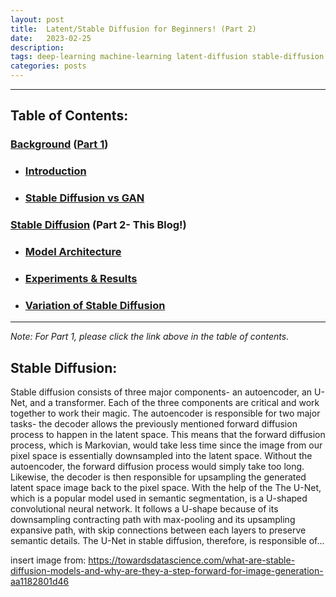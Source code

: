 ```yaml
---
layout: post
title:  Latent/Stable Diffusion for Beginners! (Part 2)
date:   2023-02-25
description: 
tags: deep-learning machine-learning latent-diffusion stable-diffusion generative-models
categories: posts
---
```

---

## **Table of Contents:**
### [Background](#background) ([Part 1](/blog/2023/stable-diffusion/))
- ###  [Introduction](#introduction)
- ### [Stable Diffusion vs GAN](#stable-diffusion-vs-gan)

### [Stable Diffusion](#stable-diffusion) (Part 2- This Blog!)
- ### [Model Architecture](#model-architecture)
- ### [Experiments & Results](#experiment-results)
- ### [Variation of Stable Diffusion](#variation-stable-diffusion)

---

*Note: For Part 1, please click the link above in the table of contents.* 

<a id="stable-diffusion"></a>
##  **Stable Diffusion:**
Stable diffusion consists of three major components- an autoencoder, an U-Net, and a transformer. Each of the three components are critical and work together to work their magic. The autoencoder is responsible for two major tasks- 
the decoder allows the previously mentioned forward diffusion process to happen in the latent space. This means that the forward diffusion process, which is Markovian, would take less time since the image 
from our pixel space is essentially downsampled into the latent space. Without the autoencoder, the forward diffusion process would simply take too long. Likewise, the decoder is then responsible
for upsampling the generated latent space image back to the pixel space. With the help of the The U-Net, which is a popular model used in semantic segmentation, is a U-shaped convolutional neural network. It follows a U-shape because of 
its downsampling contracting path with max-pooling and its upsampling expansive path, with skip connections between each layers to preserve semantic details. The U-Net in stable diffusion, therefore, is responsible 
of...

insert image from: https://towardsdatascience.com/what-are-stable-diffusion-models-and-why-are-they-a-step-forward-for-image-generation-aa1182801d46



